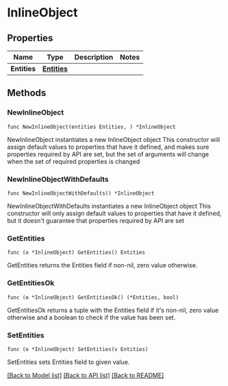 # InlineObject

## Properties

Name | Type | Description | Notes
------------ | ------------- | ------------- | -------------
**Entities** | [**Entities**](Entities.md) |  | 

## Methods

### NewInlineObject

`func NewInlineObject(entities Entities, ) *InlineObject`

NewInlineObject instantiates a new InlineObject object
This constructor will assign default values to properties that have it defined,
and makes sure properties required by API are set, but the set of arguments
will change when the set of required properties is changed

### NewInlineObjectWithDefaults

`func NewInlineObjectWithDefaults() *InlineObject`

NewInlineObjectWithDefaults instantiates a new InlineObject object
This constructor will only assign default values to properties that have it defined,
but it doesn't guarantee that properties required by API are set

### GetEntities

`func (o *InlineObject) GetEntities() Entities`

GetEntities returns the Entities field if non-nil, zero value otherwise.

### GetEntitiesOk

`func (o *InlineObject) GetEntitiesOk() (*Entities, bool)`

GetEntitiesOk returns a tuple with the Entities field if it's non-nil, zero value otherwise
and a boolean to check if the value has been set.

### SetEntities

`func (o *InlineObject) SetEntities(v Entities)`

SetEntities sets Entities field to given value.



[[Back to Model list]](../README.md#documentation-for-models) [[Back to API list]](../README.md#documentation-for-api-endpoints) [[Back to README]](../README.md)


